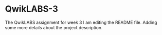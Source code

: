 # QwikLABS-3
The QwikLABS assignment for week 3
I am editing the README file. Adding some more details about the project description.

